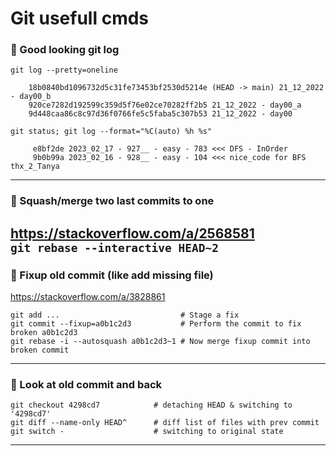 # Git usefull cmds

### 🔻 Good looking git log
```git log --pretty=oneline```

```
    18b0840bd1096732d5c31fe73453bf2530d5214e (HEAD -> main) 21_12_2022 - day00_b 
    920ce7282d192599c359d5f76e02ce70282ff2b5 21_12_2022 - day00_a  
    9d448caa86c8c97d36f0766fe5c5faba5c307b53 21_12_2022 - day00
```

```git status; git log --format="%C(auto) %h %s"```
```
     e8bf2de 2023_02_17 - 927__ - easy - 783 <<< DFS - InOrder
     9b0b99a 2023_02_16 - 928__ - easy - 104 <<< nice_code for BFS thx_2_Tanya
```
---

### 🔻 Squash/merge two last commits to one
https://stackoverflow.com/a/2568581  
```git rebase --interactive HEAD~2```
---

### 🔻 Fixup old commit (like add missing file)
https://stackoverflow.com/a/3828861
```
git add ...                           # Stage a fix
git commit --fixup=a0b1c2d3           # Perform the commit to fix broken a0b1c2d3
git rebase -i --autosquash a0b1c2d3~1 # Now merge fixup commit into broken commit
```
---


### 🔻 Look at old commit and back
```
git checkout 4298cd7            # detaching HEAD & switching to '4298cd7'
git diff --name-only HEAD^      # diff list of files with prev commit
git switch -                    # switching to original state
```
---

